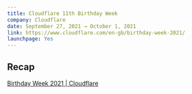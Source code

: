 ```yaml
---
title: Cloudflare 11th Birthday Week
company: Cloudflare
date: September 27, 2021 → October 1, 2021
link: https://www.cloudflare.com/en-gb/birthday-week-2021/
launchpage: Yes
---
```

## Recap
[Birthday Week 2021 | Cloudflare](https://www.cloudflare.com/en-gb/birthday-week-2021/)